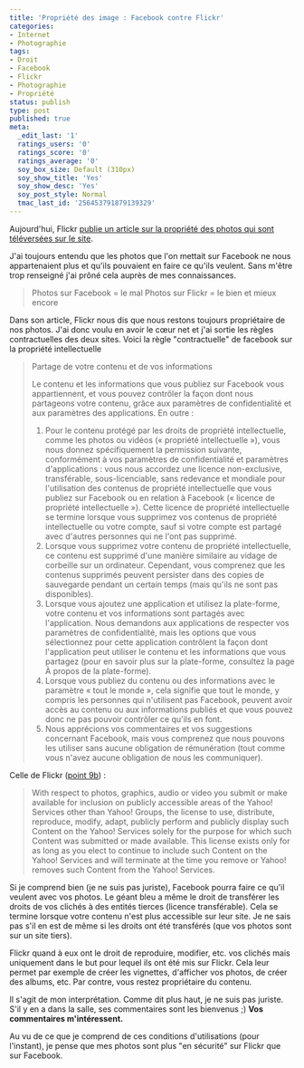 ```yaml
---
title: 'Propriété des image : Facebook contre Flickr'
categories:
- Internet
- Photographie
tags:
- Droit
- Facebook
- Flickr
- Photographie
- Propriété
status: publish
type: post
published: true
meta:
  _edit_last: '1'
  ratings_users: '0'
  ratings_score: '0'
  ratings_average: '0'
  soy_box_size: Default (310px)
  soy_show_title: 'Yes'
  soy_show_desc: 'Yes'
  soy_post_style: Normal
  tmac_last_id: '256453791879139329'
---
```

Aujourd'hui, Flickr <a title="Artilce &quot;At Flickr, your photos are always yours&quot;" href="http://blog.flickr.net/en/2011/05/13/at-flickr-your-photos-are-always-yours/">publie un article sur la propriété des photos qui sont téléversées sur le site</a>.

J'ai toujours entendu que les photos que l'on mettait sur Facebook ne nous appartenaient plus et qu'ils pouvaient en faire ce qu'ils veulent. Sans m'être trop renseigné j'ai prôné cela auprès de mes connaissances.
<blockquote>Photos sur Facebook = le mal
Photos sur Flickr = le bien et mieux encore</blockquote>
Dans son article, Flickr nous dis que nous restons toujours propriétaire de nos photos. J'ai donc voulu en avoir le cœur net et j'ai sortie les règles contractuelles des deux sites.

<!--more-->Voici la règle "contractuelle" de facebook sur la propriété intellectuelle
<blockquote>Partage de votre contenu et de vos informations

Le contenu et les informations que vous publiez sur Facebook vous appartiennent, et vous pouvez contrôler la façon dont nous partageons votre contenu, grâce aux paramètres de confidentialité et aux paramètres des applications. En outre :

1. Pour le contenu protégé par les droits de propriété intellectuelle, comme les photos ou vidéos (« propriété intellectuelle »), vous nous donnez spécifiquement la permission suivante, conformément à vos paramètres de confidentialité et paramètres d'applications : vous nous accordez une licence non-exclusive, transférable, sous-licenciable, sans redevance et mondiale pour l'utilisation des contenus de propriété intellectuelle que vous publiez sur Facebook ou en relation à Facebook (« licence de propriété intellectuelle »). Cette licence de propriété intellectuelle se termine lorsque vous supprimez vos contenus de propriété intellectuelle ou votre compte, sauf si votre compte est partagé avec d'autres personnes qui ne l'ont pas supprimé.
2. Lorsque vous supprimez votre contenu de propriété intellectuelle, ce contenu est supprimé d'une manière similaire au vidage de corbeille sur un ordinateur. Cependant, vous comprenez que les contenus supprimés peuvent persister dans des copies de sauvegarde pendant un certain temps (mais qu'ils ne sont pas disponibles).
3. Lorsque vous ajoutez une application et utilisez la plate-forme, votre contenu et vos informations sont partagés avec l'application. Nous demandons aux applications de respecter vos paramètres de confidentialité, mais les options que vous sélectionnez pour cette application contrôlent la façon dont l'application peut utiliser le contenu et les informations que vous partagez (pour en savoir plus sur la plate-forme, consultez la page À propos de la plate-forme).
4. Lorsque vous publiez du contenu ou des informations avec le paramètre « tout le monde », cela signifie que tout le monde, y compris les personnes qui n'utilisent pas Facebook, peuvent avoir accès au contenu ou aux informations publiés et que vous pouvez donc ne pas pouvoir contrôler ce qu'ils en font.
5. Nous apprécions vos commentaires et vos suggestions concernant Facebook, mais vous comprenez que nous pouvons les utiliser sans aucune obligation de rémunération (tout comme vous n'avez aucune obligation de nous les communiquer).</blockquote>
Celle de Flickr (<a href="http://info.yahoo.com/legal/us/yahoo/utos/utos-173.html">point 9b</a>) :
<blockquote>With respect to photos, graphics, audio or video you submit or make available for inclusion on publicly accessible areas of the Yahoo! Services other than Yahoo! Groups, the license to use, distribute, reproduce, modify, adapt, publicly perform and publicly display such Content on the Yahoo! Services solely for the purpose for which such Content was submitted or made available. This license exists only for as long as you elect to continue to include such Content on the Yahoo! Services and will terminate at the time you remove or Yahoo! removes such Content from the Yahoo! Services.</blockquote>
Si je comprend bien (je ne suis pas juriste), Facebook pourra faire ce qu'il veulent avec vos photos. Le géant bleu a même le droit de transférer les droits de vos clichés à des entités tierces (licence transférable). Cela se termine lorsque votre contenu n'est plus accessible sur leur site. Je ne sais pas s'il en est de même si les droits ont été transférés (que vos photos sont sur un site tiers).

Flickr quand à eux ont le droit de reproduire, modifier, etc. vos clichés mais uniquement dans le but pour lequel ils ont été mis sur Flickr. Cela leur permet par exemple de créer les vignettes, d'afficher vos photos, de créer des albums, etc. Par contre, vous restez propriétaire du contenu.

Il s'agit de mon interprétation. Comme dit plus haut, je ne suis pas juriste. S'il y en a dans la salle, ses commentaires sont les bienvenus ;)
<strong>Vos commentaires m'intéressent.</strong>

Au vu de ce que je comprend de ces conditions d'utilisations (pour l'instant), je pense que mes photos sont plus "en sécurité" sur Flickr que sur Facebook.
